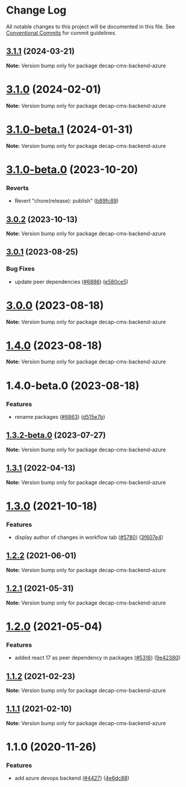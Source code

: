 # Change Log

All notable changes to this project will be documented in this file.
See [Conventional Commits](https://conventionalcommits.org) for commit guidelines.

## [3.1.1](https://github.com/decaporg/decap-cms/compare/decap-cms-backend-azure@3.1.0-beta.1...decap-cms-backend-azure@3.1.1) (2024-03-21)

**Note:** Version bump only for package decap-cms-backend-azure

# [3.1.0](https://github.com/decaporg/decap-cms/compare/decap-cms-backend-azure@3.1.0-beta.1...decap-cms-backend-azure@3.1.0) (2024-02-01)

**Note:** Version bump only for package decap-cms-backend-azure

# [3.1.0-beta.1](https://github.com/decaporg/decap-cms/compare/decap-cms-backend-azure@3.1.0-beta.0...decap-cms-backend-azure@3.1.0-beta.1) (2024-01-31)

**Note:** Version bump only for package decap-cms-backend-azure

# [3.1.0-beta.0](https://github.com/decaporg/decap-cms/compare/decap-cms-backend-azure@3.1.0...decap-cms-backend-azure@3.1.0-beta.0) (2023-10-20)

### Reverts

- Revert "chore(release): publish" ([b89fc89](https://github.com/decaporg/decap-cms/commit/b89fc894dfbb5f4136b2e5427fd25a29378a58c6))

## [3.0.2](https://github.com/decaporg/decap-cms/compare/decap-cms-backend-azure@3.0.1...decap-cms-backend-azure@3.0.2) (2023-10-13)

**Note:** Version bump only for package decap-cms-backend-azure

## [3.0.1](https://github.com/decaporg/decap-cms/compare/decap-cms-backend-azure@3.0.0...decap-cms-backend-azure@3.0.1) (2023-08-25)

### Bug Fixes

- update peer dependencies ([#6886](https://github.com/decaporg/decap-cms/issues/6886)) ([e580ce5](https://github.com/decaporg/decap-cms/commit/e580ce52ce5f80fa040e8fbcab7fed0744f4f695))

# [3.0.0](https://github.com/decaporg/decap-cms/compare/decap-cms-backend-azure@1.4.0...decap-cms-backend-azure@3.0.0) (2023-08-18)

**Note:** Version bump only for package decap-cms-backend-azure

# [1.4.0](https://github.com/decaporg/decap-cms/compare/decap-cms-backend-azure@1.4.0-beta.0...decap-cms-backend-azure@1.4.0) (2023-08-18)

**Note:** Version bump only for package decap-cms-backend-azure

# 1.4.0-beta.0 (2023-08-18)

### Features

- rename packages ([#6863](https://github.com/decaporg/decap-cms/issues/6863)) ([d515e7b](https://github.com/decaporg/decap-cms/commit/d515e7bd33216a775d96887b08c4f7b1962941bb))

## [1.3.2-beta.0](https://github.com/decaporg/decap-cms/compare/decap-cms-backend-azure@1.3.1...decap-cms-backend-azure@1.3.2-beta.0) (2023-07-27)

**Note:** Version bump only for package decap-cms-backend-azure

## [1.3.1](https://github.com/decaporg/decap-cms/compare/decap-cms-backend-azure@1.3.0...decap-cms-backend-azure@1.3.1) (2022-04-13)

**Note:** Version bump only for package decap-cms-backend-azure

# [1.3.0](https://github.com/decaporg/decap-cms/compare/decap-cms-backend-azure@1.2.2...decap-cms-backend-azure@1.3.0) (2021-10-18)

### Features

- display author of changes in workflow tab ([#5780](https://github.com/decaporg/decap-cms/issues/5780)) ([3f607e4](https://github.com/decaporg/decap-cms/commit/3f607e41d9c4d8fe5329a9ab6841cada7742825e))

## [1.2.2](https://github.com/decaporg/decap-cms/tree/main/packages/decap-cms-backend-azure/compare/decap-cms-backend-azure@1.2.1...decap-cms-backend-azure@1.2.2) (2021-06-01)

**Note:** Version bump only for package decap-cms-backend-azure

## [1.2.1](https://github.com/decaporg/decap-cms/tree/main/packages/decap-cms-backend-azure/compare/decap-cms-backend-azure@1.2.0...decap-cms-backend-azure@1.2.1) (2021-05-31)

**Note:** Version bump only for package decap-cms-backend-azure

# [1.2.0](https://github.com/decaporg/decap-cms/tree/main/packages/decap-cms-backend-azure/compare/decap-cms-backend-azure@1.1.2...decap-cms-backend-azure@1.2.0) (2021-05-04)

### Features

- added react 17 as peer dependency in packages ([#5316](https://github.com/decaporg/decap-cms/tree/main/packages/decap-cms-backend-azure/issues/5316)) ([9e42380](https://github.com/decaporg/decap-cms/tree/main/packages/decap-cms-backend-azure/commit/9e423805707321396eec137f5b732a5b07a0dd3f))

## [1.1.2](https://github.com/decaporg/decap-cms/tree/main/packages/decap-cms-backend-azure/compare/decap-cms-backend-azure@1.1.1...decap-cms-backend-azure@1.1.2) (2021-02-23)

**Note:** Version bump only for package decap-cms-backend-azure

## [1.1.1](https://github.com/decaporg/decap-cms/tree/main/packages/decap-cms-backend-azure/compare/decap-cms-backend-azure@1.1.0...decap-cms-backend-azure@1.1.1) (2021-02-10)

**Note:** Version bump only for package decap-cms-backend-azure

# 1.1.0 (2020-11-26)

### Features

- add azure devops backend ([#4427](https://github.com/decaporg/decap-cms/tree/main/packages/decap-cms-backend-azure/issues/4427)) ([4e6dc88](https://github.com/decaporg/decap-cms/tree/main/packages/decap-cms-backend-azure/commit/4e6dc88efb1dae4cf6137730c3b4fb6d0f75a8cc))

